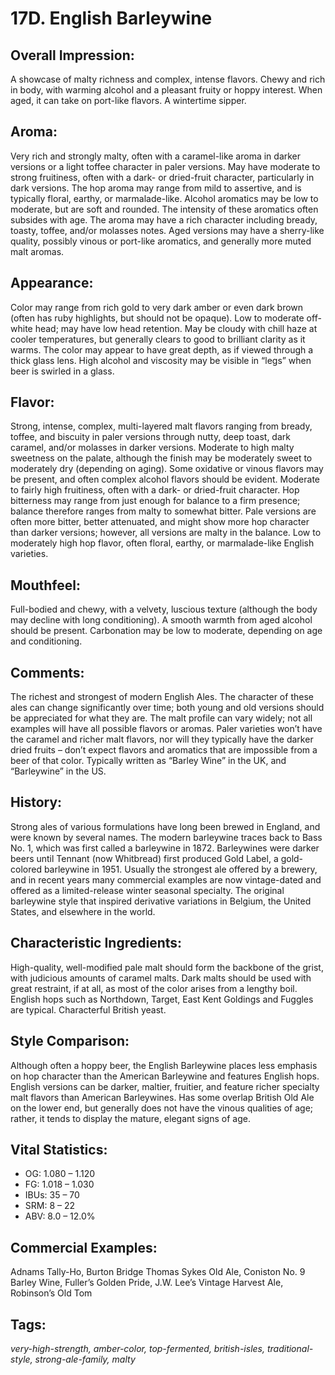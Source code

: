 # 17D. English Barleywine

## Overall Impression: 

A showcase of malty richness and complex, intense flavors. Chewy and rich in body, with warming alcohol and a pleasant fruity or hoppy interest. When aged, it can take on port-like flavors. A wintertime sipper.

## Aroma: 

Very rich and strongly malty, often with a caramel-like aroma in darker versions or a light toffee character in paler versions. May have moderate to strong fruitiness, often with a dark- or dried-fruit character, particularly in dark versions. The hop aroma may range from mild to assertive, and is typically floral, earthy, or marmalade-like. Alcohol aromatics may be low to moderate, but are soft and rounded. The intensity of these aromatics often subsides with age. The aroma may have a rich character including bready, toasty, toffee, and/or molasses notes. Aged versions may have a sherry-like quality, possibly vinous or port-like aromatics, and generally more muted malt aromas.

## Appearance: 

Color may range from rich gold to very dark amber or even dark brown (often has ruby highlights, but should not be opaque). Low to moderate off-white head; may have low head retention. May be cloudy with chill haze at cooler temperatures, but generally clears to good to brilliant clarity as it warms. The color may appear to have great depth, as if viewed through a thick glass lens. High alcohol and viscosity may be visible in “legs” when beer is swirled in a glass.

## Flavor: 

Strong, intense, complex, multi-layered malt flavors ranging from bready, toffee, and biscuity in paler versions through nutty, deep toast, dark caramel, and/or molasses in darker versions. Moderate to high malty sweetness on the palate, although the finish may be moderately sweet to moderately dry (depending on aging). Some oxidative or vinous flavors may be present, and often complex alcohol flavors should be evident. Moderate to fairly high fruitiness, often with a dark- or dried-fruit character. Hop bitterness may range from just enough for balance to a firm presence; balance therefore ranges from malty to somewhat bitter. Pale versions are often more bitter, better attenuated, and might show more hop character than darker versions; however, all versions are malty in the balance. Low to moderately high hop flavor, often floral, earthy, or marmalade-like English varieties.

## Mouthfeel: 

Full-bodied and chewy, with a velvety, luscious texture (although the body may decline with long conditioning). A smooth warmth from aged alcohol should be present. Carbonation may be low to moderate, depending on age and conditioning.

## Comments: 

The richest and strongest of modern English Ales. The character of these ales can change significantly over time; both young and old versions should be appreciated for what they are. The malt profile can vary widely; not all examples will have all possible flavors or aromas. Paler varieties won’t have the caramel and richer malt flavors, nor will they typically have the darker dried fruits – don’t expect flavors and aromatics that are impossible from a beer of that color. Typically written as “Barley Wine” in the UK, and “Barleywine” in the US.

## History: 

Strong ales of various formulations have long been brewed in England, and were known by several names. The modern barleywine traces back to Bass No. 1, which was first called a barleywine in 1872. Barleywines were darker beers until Tennant (now Whitbread) first produced Gold Label, a gold-colored barleywine in 1951. Usually the strongest ale offered by a brewery, and in recent years many commercial examples are now vintage-dated and offered as a limited-release winter seasonal specialty. The original barleywine style that inspired derivative variations in Belgium, the United States, and elsewhere in the world.

## Characteristic Ingredients: 

High-quality, well-modified pale malt should form the backbone of the grist, with judicious amounts of caramel malts. Dark malts should be used with great restraint, if at all, as most of the color arises from a lengthy boil. English hops such as Northdown, Target, East Kent Goldings and Fuggles are typical. Characterful British yeast.

## Style Comparison: 

Although often a hoppy beer, the English Barleywine places less emphasis on hop character than the American Barleywine and features English hops. English versions can be darker, maltier, fruitier, and feature richer specialty malt flavors than American Barleywines. Has some overlap British Old Ale on the lower end, but generally does not have the vinous qualities of age; rather, it tends to display the mature, elegant signs of age. 

## Vital Statistics:	

- OG:	1.080 – 1.120
- FG:	1.018 – 1.030
- IBUs:	35 – 70	
- SRM:	8 – 22	
- ABV:	8.0 – 12.0%

## Commercial Examples: 

Adnams Tally-Ho, Burton Bridge Thomas Sykes Old Ale, Coniston No. 9 Barley Wine, Fuller’s Golden Pride, J.W. Lee’s Vintage Harvest Ale, Robinson’s Old Tom

## Tags: 

_very-high-strength, amber-color, top-fermented, british-isles, traditional-style, strong-ale-family, malty_